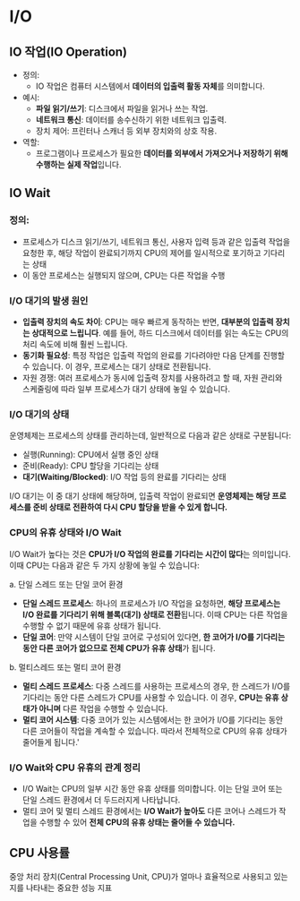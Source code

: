 # I/O

## IO 작업(IO Operation)
- 정의: 
  - IO 작업은 컴퓨터 시스템에서 **데이터의 입출력 활동 자체**를 의미합니다.
- 예시:
  -	**파일 읽기/쓰기**: 디스크에서 파일을 읽거나 쓰는 작업.
  -	**네트워크 통신**: 데이터를 송수신하기 위한 네트워크 입출력.
  -	장치 제어: 프린터나 스캐너 등 외부 장치와의 상호 작용.
- 역할: 
  - 프로그램이나 프로세스가 필요한 **데이터를 외부에서 가져오거나 저장하기 위해 수행하는 실제 작업**입니다.

## IO Wait

### 정의: 
  - 프로세스가 디스크 읽기/쓰기, 네트워크 통신, 사용자 입력 등과 같은 입출력 작업을 요청한 후, 해당 작업이 완료되기까지 CPU의 제어를 일시적으로 포기하고 기다리는 상태
  - 이 동안 프로세스는 실행되지 않으며, CPU는 다른 작업을 수행

### I/O 대기의 발생 원인

-	**입출력 장치의 속도 차이**: CPU는 매우 빠르게 동작하는 반면, **대부분의 입출력 장치는 상대적으로 느립니다**. 예를 들어, 하드 디스크에서 데이터를 읽는 속도는 CPU의 처리 속도에 비해 훨씬 느립니다.
-	**동기화 필요성**: 특정 작업은 입출력 작업의 완료를 기다려야만 다음 단계를 진행할 수 있습니다. 이 경우, 프로세스는 대기 상태로 전환됩니다.
-	자원 경쟁: 여러 프로세스가 동시에 입출력 장치를 사용하려고 할 때, 자원 관리와 스케줄링에 따라 일부 프로세스가 대기 상태에 놓일 수 있습니다.

### I/O 대기의 상태

운영체제는 프로세스의 상태를 관리하는데, 일반적으로 다음과 같은 상태로 구분됩니다:
-	실행(Running): CPU에서 실행 중인 상태
-	준비(Ready): CPU 할당을 기다리는 상태
-	**대기(Waiting/Blocked)**: I/O 작업 등의 완료를 기다리는 상태

I/O 대기는 이 중 대기 상태에 해당하며, 입출력 작업이 완료되면 **운영체제는 해당 프로세스를 준비 상태로 전환하여 다시 CPU 할당을 받을 수 있게 합니다.**

### CPU의 유휴 상태와 I/O Wait

I/O Wait가 높다는 것은 **CPU가 I/O 작업의 완료를 기다리는 시간이 많다**는 의미입니다. 이때 CPU는 다음과 같은 두 가지 상황에 놓일 수 있습니다:

a. 단일 스레드 또는 단일 코어 환경

-	**단일 스레드 프로세스**: 하나의 프로세스가 I/O 작업을 요청하면, **해당 프로세스는 I/O 완료를 기다리기 위해 블록(대기) 상태로 전환**됩니다. 이때 CPU는 다른 작업을 수행할 수 없기 때문에 유휴 상태가 됩니다.
-	**단일 코어**: 만약 시스템이 단일 코어로 구성되어 있다면, **한 코어가 I/O를 기다리는 동안 다른 코어가 없으므로 전체 CPU가 유휴 상태**가 됩니다.

b. 멀티스레드 또는 멀티 코어 환경

-	**멀티 스레드 프로세스**: 다중 스레드를 사용하는 프로세스의 경우, 한 스레드가 I/O를 기다리는 동안 다른 스레드가 CPU를 사용할 수 있습니다. 이 경우, **CPU는 유휴 상태가 아니며** 다른 작업을 수행할 수 있습니다.
-	**멀티 코어 시스템**: 다중 코어가 있는 시스템에서는 한 코어가 I/O를 기다리는 동안 다른 코어들이 작업을 계속할 수 있습니다. 따라서 전체적으로 CPU의 유휴 상태가 줄어들게 됩니다.'


### I/O Wait와 CPU 유휴의 관계 정리

-	I/O Wait는 CPU의 일부 시간 동안 유휴 상태를 의미합니다. 이는 단일 코어 또는 단일 스레드 환경에서 더 두드러지게 나타납니다.
-	멀티 코어 및 멀티 스레드 환경에서는 **I/O Wait가 높아도** 다른 코어나 스레드가 작업을 수행할 수 있어 **전체 CPU의 유휴 상태는 줄어들 수 있습니다.**


## CPU 사용률

중앙 처리 장치(Central Processing Unit, CPU)가 얼마나 효율적으로 사용되고 있는지를 나타내는 중요한 성능 지표
